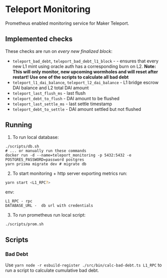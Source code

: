 # Teleport Monitoring

Prometheus enabled monitoring service for Maker Teleport.

## Implemented checks

These checks are run on _every new finalized block_:
- `teleport_bad_debt`, `teleport_bad_debt_l1_block` - - ensures that every new L1 mint using oracle auth has a corresponding burn on L2. **Note: This will only
  monitor, new upcoming wormholes and will reset after restart! Use one of the scripts to calculate all bad debt**
- `teleport_l1_dai_balance`, `teleport_l2_dai_balance` - L1 bridge escrow DAI balance and L2 total DAI amount
- `teleport_last_flush_ms` - last flush
- `teleport_debt_to_flush` - DAI amount to be flushed
- `teleport_last_settle_ms` - last settle timestamp
- `teleport_debt_to_settle` - DAI amount settled but not flushed

## Running

1. To run local database:

```
./scripts/db.sh
# ... or manually run these commands
docker run -d --name=teleport_monitoring -p 5432:5432 -e POSTGRES_PASSWORD=password postgres
yarn prisma migrate dev # migrate db
```

2. To start monitoring + http server exporting metrics run:

```sh
yarn start <L1_RPC?>
```

env:

```
L1_RPC - rpc
DATABASE_URL -  db url with credentials
```

3. To run prometheus run local script:

```
./scripts/prom.sh
```

## Scripts

### Bad Debt

Use `yarn node -r esbuild-register ./src/bin/calc-bad-debt.ts L1_RPC` to run a script to calculate cumulative bad debt.
